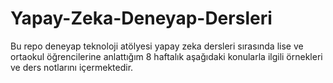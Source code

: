 # Yapay-Zeka-Deneyap-Dersleri
Bu repo deneyap teknoloji atölyesi yapay zeka dersleri sırasında lise ve ortaokul öğrencilerine anlattığım 8 haftalık aşağıdaki konularla ilgili örnekleri ve ders notlarını içermektedir.
